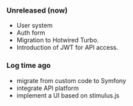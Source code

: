 
### Unreleased (now)
- User system
- Auth form
- Migration to Hotwired Turbo.
- Introduction of JWT for API access.


### Log time ago
 - migrate from custom code to Symfony
 - integrate API platform
 - implement a UI based on stimulus.js
